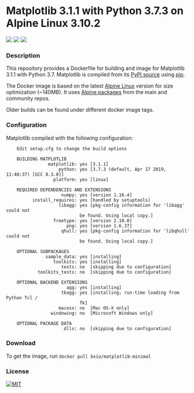 # Matplotlib 3.1.1 with Python 3.7.3 on Alpine Linux 3.10.2

[![](https://img.shields.io/docker/build/bxio/matplotlib-minimal.svg?style=popout)](https://hub.docker.com/r/bxio/matplotlib-minimal)
[![](https://img.shields.io/docker/pulls/bxio/matplotlib-minimal.svg?style=popout)](https://hub.docker.com/r/bxio/matplotlib-minimal)
[![](https://img.shields.io/microbadger/image-size/bxio%2Fmatplotlib-minimal.svg?style=popout)](https://hub.docker.com/r/bxio/matplotlib-minimal)

### Description

This repository provides a Dockerfile for building and image for Matplotlib 3.1.1 with Python 3.7. Matplotlib is compiled from its [PyPI source](https://pypi.org/project/matplotlib/) using [pip](https://pip.pypa.io/en/stable/).

The Docker image is based on the latest [Alpine Linux](https://alpinelinux.org) version for size optimization (~140MB). It uses [Alpine packages](https://pkgs.alpinelinux.org/packages) from the main and community repos.

Older builds can be found under different docker image tags.

### Configuration

Matplotlib compiled with the following configuration:

```text
    Edit setup.cfg to change the build options

    BUILDING MATPLOTLIB
                matplotlib: yes [3.1.1]
                    python: yes [3.7.3 (default, Apr 17 2019, 11:48:37) [GCC 8.3.0]]
                  platform: yes [linux]

    REQUIRED DEPENDENCIES AND EXTENSIONS
                     numpy: yes [version 1.16.4]
          install_requires: yes [handled by setuptools]
                    libagg: yes [pkg-config information for 'libagg' could not
                            be found. Using local copy.]
                  freetype: yes [version 2.10.0]
                       png: yes [version 1.6.37]
                     qhull: yes [pkg-config information for 'libqhull' could not
                            be found. Using local copy.]

    OPTIONAL SUBPACKAGES
               sample_data: yes [installing]
                  toolkits: yes [installing]
                     tests: no  [skipping due to configuration]
            toolkits_tests: no  [skipping due to configuration]

    OPTIONAL BACKEND EXTENSIONS
                       agg: yes [installing]
                     tkagg: yes [installing; run-time loading from Python Tcl /
                            Tk]
                    macosx: no  [Mac OS-X only]
                 windowing: no  [Microsoft Windows only]

    OPTIONAL PACKAGE DATA
                      dlls: no  [skipping due to configuration]

```

### Download

To get the image, run ``docker pull bxio/matplotlib-minimal``


### License

[![MIT](https://img.shields.io/badge/license-MIT-green.svg)](LICENSE)

